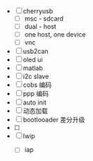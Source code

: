 * [ ] cherryusb
  * [ ] msc - sdcard
  * [ ] dual - host
  * [ ] one host, one device
  * [ ] vnc
* [ ] usb2can
* [ ] oled ui
* [ ] matlab
* [ ] i2c slave
* [ ] cobs 编码
* [ ] ppp 编码
* [ ] auto init
* [ ] 动态加载
* [ ] bootlooader 差分升级
* [ ] 
* [ ] lwip
  * [ ] iap

